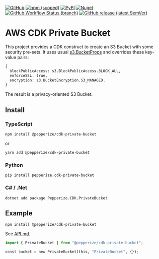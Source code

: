 [![GitHub](https://img.shields.io/github/license/pepperize/cdk-private-bucket?style=flat-square)](https://github.com/pepperize/cdk-private-bucket/blob/main/LICENSE)
[![npm (scoped)](https://img.shields.io/npm/v/@pepperize/cdk-private-bucket?style=flat-square)](https://www.npmjs.com/package/@pepperize/cdk-private-bucket)
[![PyPI](https://img.shields.io/pypi/v/pepperize.cdk-private-bucket?style=flat-square)](https://pypi.org/project/pepperize.cdk-private-bucket/)
[![Nuget](https://img.shields.io/nuget/v/Pepperize.CDK.PrivateBucket?style=flat-square)](https://www.nuget.org/packages/Pepperize.CDK.PrivateBucket/)
[![GitHub Workflow Status (branch)](https://img.shields.io/github/workflow/status/pepperize/cdk-private-bucket/release/main?label=release&style=flat-square)](https://github.com/pepperize/cdk-private-bucket/actions/workflows/release.yml)
[![GitHub release (latest SemVer)](https://img.shields.io/github/v/release/pepperize/cdk-private-bucket?sort=semver&style=flat-square)](https://github.com/pepperize/cdk-private-bucket/releases)

# AWS CDK Private Bucket

This project provides a CDK construct to create an S3 Bucket with some security pre-sets. It uses usual [s3.BucketProps](https://docs.aws.amazon.com/cdk/api/v1/docs/@aws-cdk_aws-s3.BucketProps.html) and overrides these key-value pairs:

```python
{
  blockPublicAccess: s3.BlockPublicAccess.BLOCK_ALL,
  enforceSSL: true,
  encryption: s3.BucketEncryption.S3_MANAGED,
}
```

The result is a privacy-oriented S3 Bucket.

## Install

### TypeScript

```shell
npm install @pepperize/cdk-private-bucket
```

or

```shell
yarn add @pepperize/cdk-private-bucket
```

### Python

```shell
pip install pepperize.cdk-private-bucket
```

### C# / .Net

```
dotnet add package Pepperize.CDK.PrivateBucket
```

## Example

```shell
npm install @pepperize/cdk-private-bucket
```

See [API.md](https://github.com/pepperize/cdk-private-bucket/blob/main/API.md).

```python
import { PrivateBucket } from "@pepperize/cdk-private-bucket";

const bucket = new PrivateBucket(this, "PrivateBucket", {});
```
